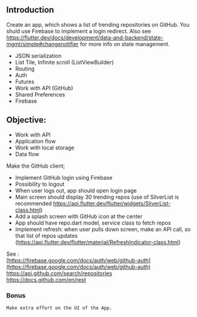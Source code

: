 ## Introduction

Create an app, which shows a list of trending repositories on GitHub. You shuld use Firebase to implement a login redirect.
Also see https://flutter.dev/docs/development/data-and-backend/state-mgmt/simple#changenotifier for more info on state management.

- JSON serialization
- List Tile, Infinite scroll (ListViewBuilder)
- Routing
- Auth
- Futures
- Work with API (GitHub)
- Shared Preferences
- Firebase

## Objective:

- Work with API
- Application flow
- Work with local storage
- Data flow

Make the GitHub client;

- Implement GitHub login using Firebase
- Possibility to logout
- When user logs out, app should open login page
- Main screen should display 30 trending repos (use of SilverList is recommended https://api.flutter.dev/flutter/widgets/SliverList-class.html)
- Add a splash screen with GitHub icon at the center
- App should have repo.dart model, service class to fetch repos
- Implement refresh: when user pulls down screen, make an API call, so that list of repos updates (https://api.flutter.dev/flutter/material/RefreshIndicator-class.html)

See :  
[https://firebase.google.com/docs/auth/web/github-auth](https://firebase.google.com/docs/auth/web/github-auth)  
https://api.github.com/search/repositories  
https://docs.github.com/en/rest  


### **Bonus**
    Make extra effort on the UI of the App.
